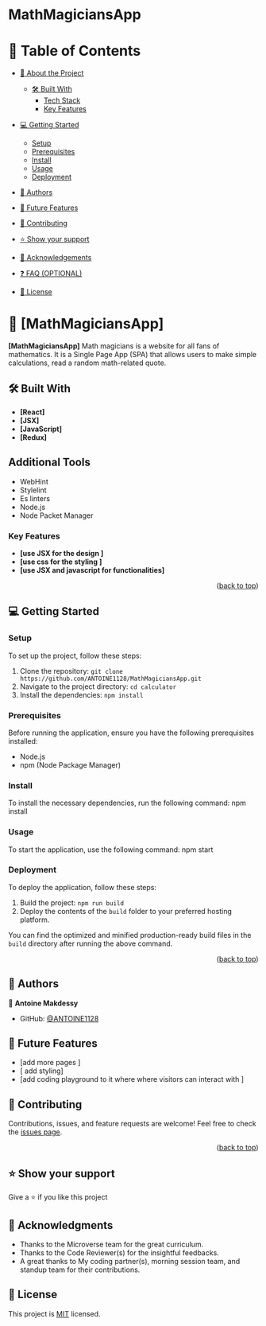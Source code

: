 <a name="MathMagiciansApp "></a>

  <h1><b>MathMagiciansApp </b></h1>

# 📗 Table of Contents

- [📖 About the Project](#about-project)
  - [🛠 Built With](#built-with)
    - [Tech Stack](#tech-stack)
    - [Key Features](#key-features)
 
- [💻 Getting Started](#getting-started)
  - [Setup](#setup)
  - [Prerequisites](#prerequisites)
  - [Install](#install)
  - [Usage](#usage)
  - [Deployment](#triangular_flag_on_post-deployment)
- [👥 Authors](#authors)
- [🔭 Future Features](#future-features)
- [🤝 Contributing](#contributing)
- [⭐️ Show your support](#support)
- [🙏 Acknowledgements](#acknowledgements)
- [❓ FAQ (OPTIONAL)](#faq)
- [📝 License](#license)

# 📖 [MathMagiciansApp] <a name="about-project"></a>

**[MathMagiciansApp]**   Math magicians is a website for all fans of mathematics. It is a Single Page App (SPA) that allows users to make simple calculations, read a random math-related quote.

## 🛠 Built With <a name="built-with"></a>
- **[React]**
- **[JSX]**
- **[JavaScript]**
- **[Redux]**

## Additional Tools

- WebHint
- Stylelint
- Es linters
- Node.js
- Node Packet Manager
### Key Features <a name="key-features"></a>

- **[use JSX for the design ]**
- **[use css for the styling ]**
- **[use JSX and javascript for functionalities]**
<p align="right">(<a href="#readme-top">back to top</a>)</p>

## 💻 Getting Started <a name="getting-started"></a>

### Setup

To set up the project, follow these steps:

1. Clone the repository: `git clone https://github.com/ANTOINE1128/MathMagiciansApp.git`
2. Navigate to the project directory: `cd calculator`
3. Install the dependencies: `npm install`

### Prerequisites

Before running the application, ensure you have the following prerequisites installed:

- Node.js
- npm (Node Package Manager)
### Install

To install the necessary dependencies, run the following command: npm install

### Usage

To start the application, use the following command: npm start
 
### Deployment

To deploy the application, follow these steps:

1. Build the project: `npm run build`
2. Deploy the contents of the `build` folder to your preferred hosting platform.

You can find the optimized and minified production-ready build files in the `build` directory after running the above command.



<p align="right">(<a href="#readme-top">back to top</a>)</p>

## 👥 Authors <a name="authors"></a>

👤 
 **Antoine Makdessy**

- GitHub: [@ANTOINE1128](https://github.com/ANTOINE1128)


## 🔭 Future Features <a name="future-features"></a>

- [add more pages ] 
- [ add styling]
- [add coding playground to it where where visitors can interact with ]

## 🤝 Contributing <a name="contributing"></a>

Contributions, issues, and feature requests are welcome!
Feel free to check the [issues page](https://github.com/ANTOINE1128/MathMagiciansApp/issues).

<p align="right">(<a href="#readme-top">back to top</a>)</p>



## ⭐️ Show your support <a name="support"></a>

Give a ⭐️ if you like this project 


## 🙏 Acknowledgments <a name="acknowledgements"></a>
- Thanks to the Microverse team for the great curriculum.
- Thanks to the Code Reviewer(s) for the insightful feedbacks.
- A great thanks to My coding partner(s), morning session team, and standup team for their contributions.


## 📝 License <a name="license"></a>

This project is [MIT](./LICENSE) licensed.
